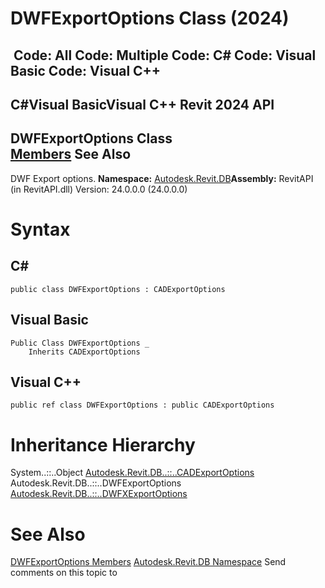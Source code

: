 # DWFExportOptions Class (2024)

﻿
 Code: All Code: Multiple Code: C# Code: Visual Basic Code: Visual C++   
---  
C#Visual BasicVisual C++
Revit 2024 API  
---  
DWFExportOptions Class  
[Members](31170689-53f9-e22f-e96f-bfd6e16df065.md "DWFExportOptions Members") See Also  
---  
DWF Export options.
**Namespace:** [Autodesk.Revit.DB](87546ba7-461b-c646-cbb1-2cb8f5bff8b2.md "Autodesk.Revit.DB Namespace")**Assembly:** RevitAPI (in RevitAPI.dll) Version: 24.0.0.0 (24.0.0.0)
# Syntax
C#  
---  
```text
public class DWFExportOptions : CADExportOptions
```
  
Visual Basic  
---  
```text
Public Class DWFExportOptions _
	Inherits CADExportOptions
```
  
Visual C++  
---  
```text
public ref class DWFExportOptions : public CADExportOptions
```
  
# Inheritance Hierarchy
System..::..Object [Autodesk.Revit.DB..::..CADExportOptions](a5d7698f-81cf-6536-1619-bb7c583e5f2b.md "CADExportOptions Class") Autodesk.Revit.DB..::..DWFExportOptions [Autodesk.Revit.DB..::..DWFXExportOptions](0bad76eb-315c-02eb-5207-b1ddc41a5268.md "DWFXExportOptions Class")
# See Also
[DWFExportOptions Members](31170689-53f9-e22f-e96f-bfd6e16df065.md "DWFExportOptions Members")
[Autodesk.Revit.DB Namespace](87546ba7-461b-c646-cbb1-2cb8f5bff8b2.md "Autodesk.Revit.DB Namespace")
Send comments on this topic to 
